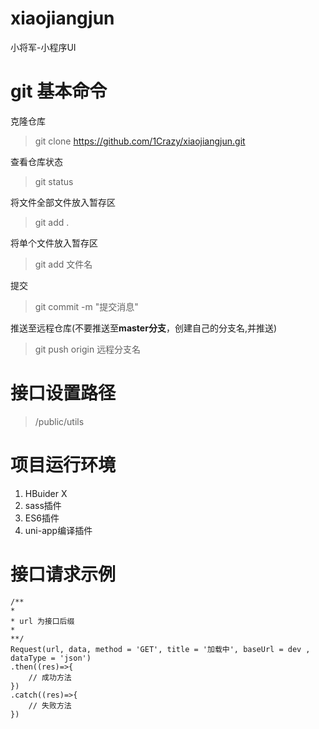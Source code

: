 # xiaojiangjun
小将军-小程序UI

# git 基本命令
克隆仓库
>git clone https://github.com/1Crazy/xiaojiangjun.git

查看仓库状态
>git status

将文件全部文件放入暂存区
>git add .

将单个文件放入暂存区
>git add 文件名

提交
>git commit -m "提交消息"

推送至远程仓库(不要推送至**master分支**，创建自己的分支名,并推送)
>git push origin 远程分支名

# 接口设置路径
>/public/utils

# 项目运行环境
1. HBuider X
2. sass插件
3. ES6插件
4. uni-app编译插件

# 接口请求示例
```
/**
*
* url 为接口后缀
* 
**/
Request(url, data, method = 'GET', title = '加载中', baseUrl = dev , dataType = 'json')
.then((res)=>{
    // 成功方法
})
.catch((res)=>{
    // 失败方法
})
```
